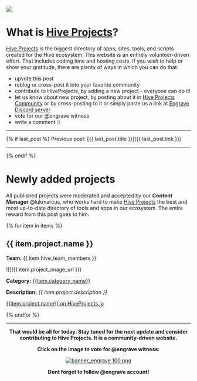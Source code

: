 ![](https://files.peakd.com/file/peakd-hive/engrave/IHxPwBD1-hiveprojects_update.png)

# What is [Hive Projects](https://hiveprojects.io)?

[Hive Projects](https://hiveprojects.io) is the biggest directory of apps, sites, tools, and scripts created for the Hive ecosystem. This website is an entirely volunteer-driven effort. That includes coding time and hosting costs. If you wish to help or show your gratitude, there are plenty of ways in which you can do that:
 * upvote this post
 * reblog or cross-post it into your favorite community
 * contribute to HiveProjects, by adding a new project - everyone can do it!
 * let us know about new project, by posting about it in [Hive Projects Community](https://peakd.com/c/hive-192847) or by cross-posting to it or simply paste us a link at [Engrave Discord server](https://discord.gg/8NktdFh)
 * vote for our @engrave witness
 * write a comment :)

***

{% if last_post %}
Previous post: [{{ last_post.title }}]({{ last_post.link }})

***
{% endif %}


# Newly added projects 

All published projects were moderated and accepted by our **Content Manager** @lukmarcus, who works hard to make [Hive Projects](https://hiveprojects.io) the best and most up-to-date directory of tools and apps in our ecosystem. The entire reward from this post goes to him.


{% for item in items %}

## {{ item.project.name }}
**Team:** {{ item.hive_team_members }}

![]({{ item.project_image_url }})

**Category:** [{{item.category_name}}]({{item.category_url}})

**Description:** *{{ item.project.description }}*

[{{item.project.name}} on HiveProjects.io]({{item.project_url}})

{% endfor %}

***

<center>

**That would be all for today. Stay tuned for the next update and consider contributing to Hive Projects. It is a community-driven website.**

**Click on the image to vote for @engrave witness:**

[![banner_engrave 100.png](https://images.hive.blog/DQmUghvic5TCPPvVkB4iB7eXmgQ3RQ4L8jkVizvuCBW8RMT/banner_engrave%20100.png)](https://hivesigner.com/sign/account-witness-vote?witness=engrave&approve=1)

**Dont forget to follow @engrave account!**

</center>
